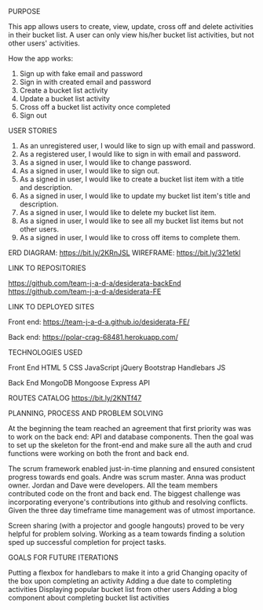 PURPOSE

This app allows users to create, view, update, cross off and delete activities in their bucket list. A user can only view his/her bucket list activities, but not other users' activities.

How the app works:

1. Sign up with fake email and password
2. Sign in with created email and password
3. Create a bucket list activity
4. Update a bucket list activity
5. Cross off a bucket list activity once completed
6. Sign out

USER STORIES

1. As an unregistered user, I would like to sign up with email and password.
2. As a registered user, I would like to sign in with email and password.
3. As a signed in user, I would like to change password.
4. As a signed in user, I would like to sign out.
5. As a signed in user, I would like to create a bucket list item with a title and description.
6. As a signed in user, I would like to update my bucket list item's title and description.
7. As a signed in user, I would like to delete my bucket list item.
8. As a signed in user, I would like to see all my bucket list items but not other users.
9. As a signed in user, I would like to cross off items to complete them.

ERD DIAGRAM: https://bit.ly/2KRnJSL
WIREFRAME: https://bit.ly/321etkl


LINK TO REPOSITORIES

https://github.com/team-j-a-d-a/desiderata-backEnd
https://github.com/team-j-a-d-a/desiderata-FE

LINK TO DEPLOYED SITES

Front end:
https://team-j-a-d-a.github.io/desiderata-FE/

Back end:
https://polar-crag-68481.herokuapp.com/

TECHNOLOGIES USED

Front End
HTML 5
CSS
JavaScript
jQuery
Bootstrap
Handlebars JS

Back End
MongoDB
Mongoose
Express API

ROUTES CATALOG https://bit.ly/2KNTf47

PLANNING, PROCESS AND PROBLEM SOLVING

At the beginning the team reached an agreement that first priority was was to work on the back end: API and database components. Then the goal was to set up the skeleton for the front-end and make sure all the auth and crud functions were working on both the front and back end.

The scrum framework enabled just-in-time planning and ensured consistent progress towards end goals. Andre was scrum master. Anna was product owner. Jordan and Dave were developers. All the team members contributed code on the front and back end. The biggest challenge was incorporating everyone's contributions into github and resolving conflicts. Given the three day timeframe time management was of utmost importance.

Screen sharing (with a projector and google hangouts) proved to be very helpful for problem solving. Working as a team towards finding a solution sped up successful completion for project tasks.

GOALS FOR FUTURE ITERATIONS

Putting a flexbox for handlebars to make it into a grid
Changing opacity of the box upon completing an activity
Adding a due date to completing activities
Displaying popular bucket list from other users
Adding a blog component about completing bucket list activities
